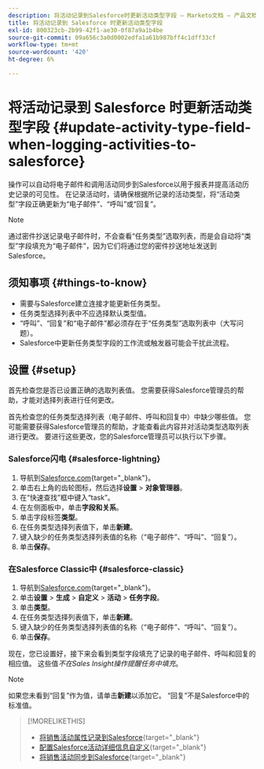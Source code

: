 ```yaml
---
description: 将活动记录到Salesforce时更新活动类型字段 — Marketo文档 — 产品文档
title: 将活动记录到 Salesforce 时更新活动类型字段
exl-id: 800323cb-2b99-42f1-ae30-0f87a9a1b4be
source-git-commit: 09a656c3a0d0002edfa1a61b987bff4c1dff33cf
workflow-type: tm+mt
source-wordcount: '420'
ht-degree: 6%

---
```


# 将活动记录到 Salesforce 时更新活动类型字段 {#update-activity-type-field-when-logging-activities-to-salesforce}

操作可以自动将电子邮件和调用活动同步到Salesforce以用于报表并提高活动历史记录的可见性。 在记录活动时，请确保根据所记录的活动类型，将“活动类型”字段正确更新为“电子邮件”、“呼叫”或“回复”。

>[!NOTE]
>
>通过密件抄送记录电子邮件时，不会查看“任务类型”选取列表，而是会自动将“类型”字段填充为“电子邮件”，因为它们将通过您的密件抄送地址发送到Salesforce。

## 须知事项 {#things-to-know}

* 需要与Salesforce建立连接才能更新任务类型。
* 任务类型选择列表中不应选择默认类型值。
* “呼叫”、“回复”和“电子邮件”都必须存在于“任务类型”选取列表中（大写问题）。
* Salesforce中更新任务类型字段的工作流或触发器可能会干扰此流程。

## 设置 {#setup}

首先检查您是否已设置正确的选取列表值。 您需要获得Salesforce管理员的帮助，才能对选择列表进行任何更改。

首先检查您的任务类型选择列表（电子邮件、呼叫和回复中）中缺少哪些值。 您可能需要获得Salesforce管理员的帮助，才能查看此内容并对活动类型选取列表进行更改。 要进行这些更改，您的Salesforce管理员可以执行以下步骤。

### Salesforce闪电 {#salesforce-lightning}

1. 导航到[Salesforce.com](https://salesforce.com){target="_blank"}。
1. 单击右上角的齿轮图标，然后选择&#x200B;**设置** > **对象管理器**。
1. 在“快速查找”框中键入“task”。
1. 在左侧面板中，单击&#x200B;**字段和关系**。
1. 单击字段标签&#x200B;**类型**。
1. 在任务类型选择列表值下，单击&#x200B;**新建**。
1. 键入缺少的任务类型选择列表值的名称（“电子邮件”、“呼叫”、“回复”）。
1. 单击&#x200B;**保存**。

### 在Salesforce Classic中 {#salesforce-classic}

1. 导航到[Salesforce.com](https://salesforce.com){target="_blank"}。
1. 单击&#x200B;**设置** > **生成** > **自定义** > **活动** > **任务字段**。
1. 单击&#x200B;**类型**。
1. 在任务类型选择列表值下，单击&#x200B;**新建**。
1. 键入缺少的任务类型选择列表值的名称（“电子邮件”、“呼叫”、“回复”）。
1. 单击&#x200B;**保存**。

现在，您已设置好，接下来会看到类型字段填充了记录的电子邮件、呼叫和回复的相应值。 这些值&#x200B;_不在Sales Insight操作提醒任务中填充_。

>[!NOTE]
>
>如果您未看到“回复”作为值，请单击&#x200B;**新建**&#x200B;以添加它。 “回复”不是Salesforce中的标准值。

>[!MORELIKETHIS]
>
>* [将销售活动属性记录到Salesforce](/help/marketo/product-docs/marketo-sales-insight/actions/crm/salesforce-package-configuration/logging-sales-activity-attributes-to-salesforce.md){target="_blank"}
>* [配置Salesforce活动详细信息自定义](/help/marketo/product-docs/marketo-sales-insight/actions/crm/salesforce-integration/configure-salesforce-activity-detail-customization.md){target="_blank"}
>* [将销售活动同步到Salesforce](/help/marketo/product-docs/marketo-sales-insight/actions/crm/salesforce-integration/sync-sales-activities-to-salesforce.md){target="_blank"}

